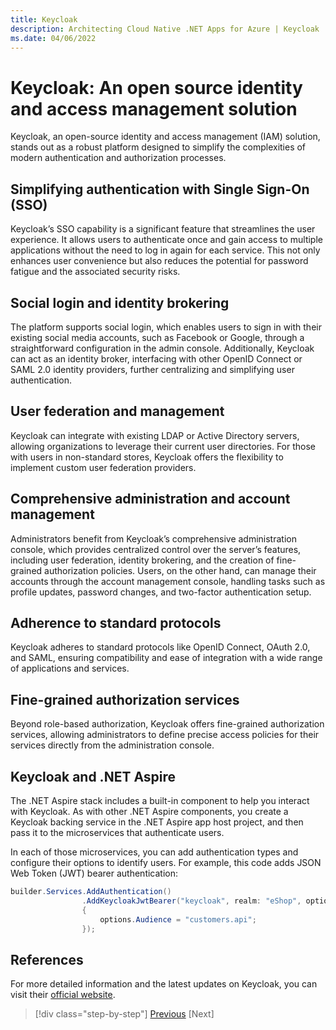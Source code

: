 ```yaml
---
title: Keycloak
description: Architecting Cloud Native .NET Apps for Azure | Keycloak
ms.date: 04/06/2022
---
```


# Keycloak: An open source identity and access management solution

Keycloak, an open-source identity and access management (IAM) solution, stands out as a robust platform designed to simplify the complexities of modern authentication and authorization processes.

## Simplifying authentication with Single Sign-On (SSO)

Keycloak’s SSO capability is a significant feature that streamlines the user experience. It allows users to authenticate once and gain access to multiple applications without the need to log in again for each service. This not only enhances user convenience but also reduces the potential for password fatigue and the associated security risks.

## Social login and identity brokering

The platform supports social login, which enables users to sign in with their existing social media accounts, such as Facebook or Google, through a straightforward configuration in the admin console. Additionally, Keycloak can act as an identity broker, interfacing with other OpenID Connect or SAML 2.0 identity providers, further centralizing and simplifying user authentication.

## User federation and management

Keycloak can integrate with existing LDAP or Active Directory servers, allowing organizations to leverage their current user directories. For those with users in non-standard stores, Keycloak offers the flexibility to implement custom user federation providers.

## Comprehensive administration and account management

Administrators benefit from Keycloak’s comprehensive administration console, which provides centralized control over the server’s features, including user federation, identity brokering, and the creation of fine-grained authorization policies. Users, on the other hand, can manage their accounts through the account management console, handling tasks such as profile updates, password changes, and two-factor authentication setup.

## Adherence to standard protocols

Keycloak adheres to standard protocols like OpenID Connect, OAuth 2.0, and SAML, ensuring compatibility and ease of integration with a wide range of applications and services.

## Fine-grained authorization services

Beyond role-based authorization, Keycloak offers fine-grained authorization services, allowing administrators to define precise access policies for their services directly from the administration console.

## Keycloak and .NET Aspire

The .NET Aspire stack includes a built-in component to help you interact with Keycloak. As with other .NET Aspire components, you create a Keycloak backing service in the .NET Aspire app host project, and then pass it to the microservices that authenticate users. 

In each of those microservices, you can add authentication types and configure their options to identify users. For example, this code adds JSON Web Token (JWT) bearer authentication:

```csharp
builder.Services.AddAuthentication()
                .AddKeycloakJwtBearer("keycloak", realm: "eShop", options =>
                {
                    options.Audience = "customers.api";
                });
```

## References

For more detailed information and the latest updates on Keycloak, you can visit their [official website](https://www.keycloak.org/).

>[!div class="step-by-step"]
>[Previous](identity-server.md)
>[Next]
